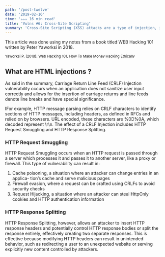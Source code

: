 ```yaml
---
path: '/post-twelve'
date: '2019-02-16'
time: '☕️☕️☕️ 16 min read'
title: 'Vulns #6: Cross-Site Scripting'
summary: 'Cross-Site Scripting (XSS) attacks are a type of injection, in which malicious scripts are injected into a trusted websites. XSS attacks occur when an attacker uses a web application to send malicious code, generally in the form of a browser side script, to a different end user.'
---
```


This article was done using my notes from a book titled WEB Hacking 101 written by Peter Yaworksi in 2018.

<sub>Yaworksi P. (2018). Web Hacking 101, How To Make Money Hacking Ethically</sub>

## What are HTML injections ?

As said in the summary, Carriage Return Line Feed (CRLF) Injection vulnerability occurs when an application
does not sanitize user input correctly and allows for the insertion of carriage returns and line feeds denote line breaks and have special significance.

IFor example, HTTP message parsing relies on CRLF characters to identify sections of HTTP messages, including headers, as defined in RFCs and relied on by browsers. URL
encoded, these characters are %0D%0A, which decoded represent \r\n. The effect of a CRLF Injection includes HTTP Request Smuggling and HTTP Response Splitting.

### HTTP Request Smuggling

HTTP Request Smuggling occurs when an HTTP request is passed through a server
which processes it and passes it to another server, like a proxy or firewall. This type
of vulnerability can result in:

1. Cache poisoning, a situation where an attacker can change entries in an applica-
   tion’s cache and serve malicious pages
2. Firewall evasion, where a request can be crafted using CRLFs to avoid security
   checks
3. Request Hijacking, a situation where an attacker can steal HttpOnly cookies and
   HTTP authentication information

### HTTP Response Splitting

HTTP Response Splitting, however, allows an attacker to insert HTTP response headers
and potentially control HTTP response bodies or split the response entirely, effectively
creating two separate responses. This is effective because modifying HTTP headers can
result in unintended behavior, such as redirecting a user to an unexpected website or
serving explicitly new content controlled by attackers.
